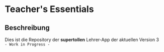 
# Teacher's Essentials

## Beschreibung
Dies ist die Repository der **supertollen** Lehrer-App
der aktuellen Version 3  
` - Work in Progress - `
